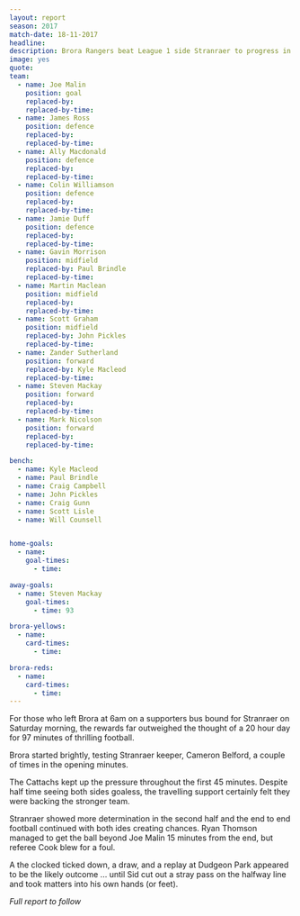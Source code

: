```yaml
---
layout: report
season: 2017
match-date: 18-11-2017
headline:
description: Brora Rangers beat League 1 side Stranraer to progress in the William Hill Scottish Cup
image: yes
quote:
team:
  - name: Joe Malin
    position: goal
    replaced-by:
    replaced-by-time:
  - name: James Ross
    position: defence
    replaced-by:
    replaced-by-time:
  - name: Ally Macdonald
    position: defence
    replaced-by:
    replaced-by-time:
  - name: Colin Williamson
    position: defence
    replaced-by:
    replaced-by-time:
  - name: Jamie Duff
    position: defence
    replaced-by:
    replaced-by-time:
  - name: Gavin Morrison
    position: midfield
    replaced-by: Paul Brindle
    replaced-by-time:
  - name: Martin Maclean
    position: midfield
    replaced-by:
    replaced-by-time:
  - name: Scott Graham
    position: midfield
    replaced-by: John Pickles
    replaced-by-time:
  - name: Zander Sutherland
    position: forward
    replaced-by: Kyle Macleod
    replaced-by-time:
  - name: Steven Mackay
    position: forward
    replaced-by:
    replaced-by-time:
  - name: Mark Nicolson
    position: forward
    replaced-by:
    replaced-by-time:

bench:
  - name: Kyle Macleod
  - name: Paul Brindle
  - name: Craig Campbell
  - name: John Pickles
  - name: Craig Gunn
  - name: Scott Lisle
  - name: Will Counsell


home-goals:
  - name:
    goal-times:
      - time:

away-goals:
  - name: Steven Mackay
    goal-times:
      - time: 93

brora-yellows:
  - name:
    card-times:
      - time:

brora-reds:
  - name:
    card-times:
      - time:
---
```

For those who left Brora at 6am on a supporters bus bound for Stranraer on Saturday morning, the rewards far outweighed the thought of a 20 hour day for 97 minutes of thrilling football.

Brora started brightly, testing Stranraer keeper, Cameron Belford, a couple of times in the opening minutes.

The Cattachs kept up the pressure throughout the first 45 minutes. Despite half time seeing both sides goaless, the travelling support certainly felt they were backing the stronger team.

Stranraer showed more determination in the second half and the end to end football continued with both ides creating chances. Ryan Thomson managed to get the ball beyond Joe Malin 15 minutes from the end, but referee Cook blew for a foul.

A the clocked ticked down, a draw, and a replay at Dudgeon Park appeared to be the likely outcome ... until Sid cut out a stray pass on the halfway line and took matters into his own hands (or feet).

*Full report to follow*

